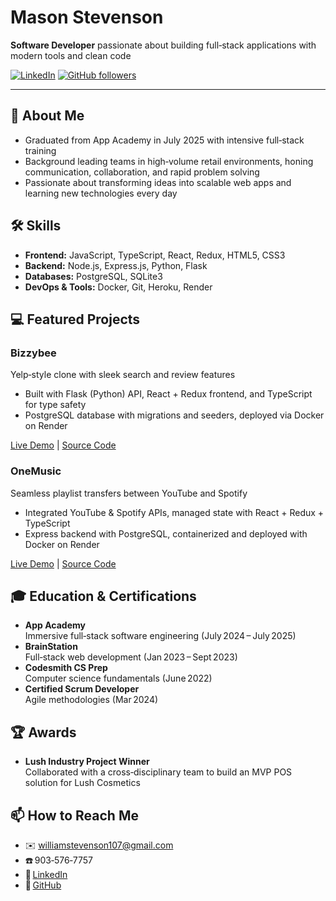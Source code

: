 # Mason Stevenson

**Software Developer** passionate about building full‑stack applications with modern tools and clean code

[![LinkedIn](https://img.shields.io/badge/LinkedIn-Connect-blue?logo=linkedin)](https://www.linkedin.com/in/mason-stevenson-software-engineer/) [![GitHub followers](https://img.shields.io/github/followers/mace-stev?label=Follow&logo=github)](https://github.com/mace-stev)

---

## 🚀 About Me

- Graduated from App Academy in July 2025 with intensive full‑stack training  
- Background leading teams in high‑volume retail environments, honing communication, collaboration, and rapid problem solving  
- Passionate about transforming ideas into scalable web apps and learning new technologies every day  

## 🛠️ Skills

- **Frontend:** JavaScript, TypeScript, React, Redux, HTML5, CSS3  
- **Backend:** Node.js, Express.js, Python, Flask  
- **Databases:** PostgreSQL, SQLite3  
- **DevOps & Tools:** Docker, Git, Heroku, Render  

## 💻 Featured Projects

### Bizzybee  
Yelp‑style clone with sleek search and review features

- Built with Flask (Python) API, React + Redux frontend, and TypeScript for type safety  
- PostgreSQL database with migrations and seeders, deployed via Docker on Render  

[Live Demo](https://bizzybee-ugmu.onrender.com/) | [Source Code](https://github.com/lukeb06/bizzybee)

### OneMusic  
Seamless playlist transfers between YouTube and Spotify

- Integrated YouTube & Spotify APIs, managed state with React + Redux + TypeScript  
- Express backend with PostgreSQL, containerized and deployed with Docker on Render  

[Live Demo](https://onemusic-qmq9.onrender.com/) | [Source Code](https://github.com/mace-stev/OneMusic)

## 🎓 Education & Certifications

- **App Academy**  
  Immersive full‑stack software engineering (July 2024 – July 2025)  
- **BrainStation**  
  Full‑stack web development (Jan 2023 – Sept 2023)  
- **Codesmith CS Prep**  
  Computer science fundamentals (June 2022)  
- **Certified Scrum Developer**  
  Agile methodologies (Mar 2024)  

## 🏆 Awards

- **Lush Industry Project Winner**  
  Collaborated with a cross‑disciplinary team to build an MVP POS solution for Lush Cosmetics  

## 📫 How to Reach Me

- ✉️ [williamstevenson107@gmail.com](mailto:williamstevenson107@gmail.com)  
- ☎️ 903‑576‑7757  
- 🔗 [LinkedIn](https://www.linkedin.com/in/mason-stevenson-software-engineer/)  
- 🔗 [GitHub](https://github.com/mace-stev)  
